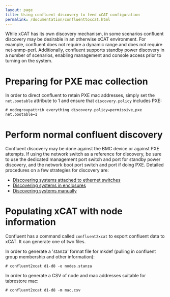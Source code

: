 ```yaml
---
layout: page
title: Using confluent discovery to feed xCAT configuration
permalink: /documentation/confluenttoxcat.html
---
```


While xCAT has its own discovery mechanism, in some scenarios confluent
discovery may be desirable in an otherwise xCAT environment.  For example,
confluent does not require a dynamic range and does not require net-snmp-perl.
Additionally, confluent supports standby power discovery in a number of scenarios,
enabling management and console access prior to turning on the system.

# Preparing for PXE mac collection

In order to direct confluent to retain PXE mac addresses, simply set the `net.bootable` attribute to 1 and ensure that `discovery.policy` includes PXE:

    # nodegroupattrib everything discovery.policy=permissive,pxe net.bootable=1

# Perform normal confluent discovery

Confluent discovery may be done against the BMC device or against PXE attempts. If using the network switch as a reference for discovery, be sure
to use the dedicated management port switch and port for standby power discovery, and the network boot port switch and port if doing PXE. Detailed
procedures on a few strategies for discovery are:

* [Discovering systems attached to ethernet switches](confluentswitchdisco.md)
* [Discovering systems in enclosures](confluentenclosuredisco.md)
* [Discovering systems manually](confluentnodeassign.md)

# Populating xCAT with node information

Confluent has a command called `confluent2xcat` to export confluent data to xCAT. It can generate one of two files.

In order to generate a 'stanza' format file for mkdef (pulling in confluent group membership and other information):

    # confluent2xcat d1-d8 -o nodes.stanza

In order to generate a CSV of node and mac addresses suitable for tabrestore mac:

    # confluent2xcat d1-d8 -m mac.csv


